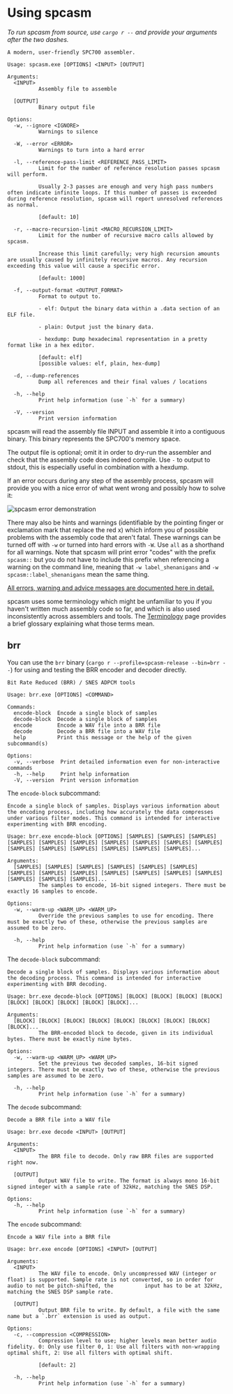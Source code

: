 # Using spcasm

_To run spcasm from source, use `cargo r --` and provide your arguments after the two dashes._

```
A modern, user-friendly SPC700 assembler.

Usage: spcasm.exe [OPTIONS] <INPUT> [OUTPUT]

Arguments:
  <INPUT>
          Assembly file to assemble

  [OUTPUT]
          Binary output file

Options:
  -w, --ignore <IGNORE>
          Warnings to silence

  -W, --error <ERROR>
          Warnings to turn into a hard error

  -l, --reference-pass-limit <REFERENCE_PASS_LIMIT>
          Limit for the number of reference resolution passes spcasm will perform.

          Usually 2-3 passes are enough and very high pass numbers often indicate infinite loops. If this number of passes is exceeded during reference resolution, spcasm will report unresolved references as normal.

          [default: 10]

  -r, --macro-recursion-limit <MACRO_RECURSION_LIMIT>
          Limit for the number of recursive macro calls allowed by spcasm.

          Increase this limit carefully; very high recursion amounts are usually caused by infinitely recursive macros. Any recursion exceeding this value will cause a specific error.

          [default: 1000]

  -f, --output-format <OUTPUT_FORMAT>
          Format to output to.

          - elf: Output the binary data within a .data section of an ELF file.

          - plain: Output just the binary data.

          - hexdump: Dump hexadecimal representation in a pretty format like in a hex editor.

          [default: elf]
          [possible values: elf, plain, hex-dump]

  -d, --dump-references
          Dump all references and their final values / locations

  -h, --help
          Print help information (use `-h` for a summary)

  -V, --version
          Print version information
```

spcasm will read the assembly file INPUT and assemble it into a contiguous binary. This binary represents the SPC700's memory space.

The output file is optional; omit it in order to dry-run the assembler and check that the assembly code does indeed compile. Use `-` to output to stdout, this is especially useful in combination with a hexdump.

If an error occurs during any step of the assembly process, spcasm will provide you with a nice error of what went wrong and possibly how to solve it:

![spcasm error demonstration](https://raw.githubusercontent.com/kleinesfilmroellchen/spcasm/main/doc/error-examples.gif)

There may also be hints and warnings (identifiable by the pointing finger or exclamation mark that replace the red x) which inform you of possible problems with the assembly code that aren't fatal. These warnings can be turned off with `-w` or turned into hard errors with `-W`. Use `all` as a shorthand for all warnings. Note that spcasm will print error "codes" with the prefix `spcasm::` but you do not have to include this prefix when referencing a warning on the command line, meaning that `-w label_shenanigans` and `-w spcasm::label_shenanigans` mean the same thing.

[All errors, warning and advice messages are documented here in detail.](errors.md)

spcasm uses some terminology which might be unfamiliar to you if you haven't written much assembly code so far, and which is also used inconsistently across assemblers and tools. The [Terminology](terminology.md) page provides a brief glossary explaining what those terms mean.

## brr

You can use the `brr` binary (`cargo r --profile=spcasm-release --bin=brr --`) for using and testing the BRR encoder and decoder directly.

```
Bit Rate Reduced (BRR) / SNES ADPCM tools

Usage: brr.exe [OPTIONS] <COMMAND>

Commands:
  encode-block  Encode a single block of samples
  decode-block  Decode a single block of samples
  encode        Encode a WAV file into a BRR file
  decode        Decode a BRR file into a WAV file
  help          Print this message or the help of the given subcommand(s)

Options:
  -v, --verbose  Print detailed information even for non-interactive commands
  -h, --help     Print help information
  -V, --version  Print version information
```

The `encode-block` subcommand:

```
Encode a single block of samples. Displays various information about the encoding process, including how accurately the data compresses under various filter modes. This command is intended for interactive experimenting with BRR encoding.

Usage: brr.exe encode-block [OPTIONS] [SAMPLES] [SAMPLES] [SAMPLES] [SAMPLES] [SAMPLES] [SAMPLES] [SAMPLES] [SAMPLES] [SAMPLES] [SAMPLES] [SAMPLES] [SAMPLES] [SAMPLES] [SAMPLES] [SAMPLES] [SAMPLES]...

Arguments:
  [SAMPLES] [SAMPLES] [SAMPLES] [SAMPLES] [SAMPLES] [SAMPLES] [SAMPLES] [SAMPLES] [SAMPLES] [SAMPLES] [SAMPLES] [SAMPLES] [SAMPLES] [SAMPLES] [SAMPLES] [SAMPLES]...
          The samples to encode, 16-bit signed integers. There must be exactly 16 samples to encode.

Options:
  -w, --warm-up <WARM_UP> <WARM_UP>
          Override the previous samples to use for encoding. There must be exactly two of these, otherwise the previous samples are assumed to be zero.

  -h, --help
          Print help information (use `-h` for a summary)
```

The `decode-block` subcommand:

```
Decode a single block of samples. Displays various information about the decoding process. This command is intended for interactive experimenting with BRR decoding.

Usage: brr.exe decode-block [OPTIONS] [BLOCK] [BLOCK] [BLOCK] [BLOCK] [BLOCK] [BLOCK] [BLOCK] [BLOCK] [BLOCK]...

Arguments:
  [BLOCK] [BLOCK] [BLOCK] [BLOCK] [BLOCK] [BLOCK] [BLOCK] [BLOCK] [BLOCK]...
          The BRR-encoded block to decode, given in its individual bytes. There must be exactly nine bytes.

Options:
  -w, --warm-up <WARM_UP> <WARM_UP>
          Set the previous two decoded samples, 16-bit signed integers. There must be exactly two of these, otherwise the previous samples are assumed to be zero.

  -h, --help
          Print help information (use `-h` for a summary)
```

The `decode` subcommand:

```
Decode a BRR file into a WAV file

Usage: brr.exe decode <INPUT> [OUTPUT]

Arguments:
  <INPUT>
          The BRR file to decode. Only raw BRR files are supported right now.

  [OUTPUT]
          Output WAV file to write. The format is always mono 16-bit signed integer with a sample rate of 32kHz, matching the SNES DSP.

Options:
  -h, --help
          Print help information (use `-h` for a summary)
```

The `encode` subcommand:

```
Encode a WAV file into a BRR file

Usage: brr.exe encode [OPTIONS] <INPUT> [OUTPUT]

Arguments:
  <INPUT>
          The WAV file to encode. Only uncompressed WAV (integer or float) is supported. Sample rate is not converted, so in order for audio to not be pitch-shifted, the          input has to be at 32kHz, matching the SNES DSP sample rate.

  [OUTPUT]
          Output BRR file to write. By default, a file with the same name but a `.brr` extension is used as output.

Options:
  -c, --compression <COMPRESSION>
          Compression level to use; higher levels mean better audio fidelity. 0: Only use filter 0, 1: Use all filters with non-wrapping optimal shift, 2: Use all filters with optimal shift.

          [default: 2]

  -h, --help
          Print help information (use `-h` for a summary)
```
